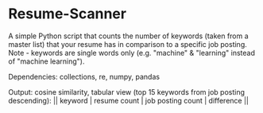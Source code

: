 # Resume-Scanner
A simple Python script that counts the number of keywords (taken from a master list) that your resume has in comparison to a specific job posting. Note - keywords are single words only (e.g. "machine" & "learning" instead of "machine learning").

Dependencies: collections, re, numpy, pandas

Output: cosine similarity, tabular view (top 15 keywords from job posting descending): || keyword | resume count | job posting count | difference ||
